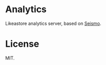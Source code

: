 # Analytics

Likeastore analytics server, based on [Seismo](https://github.com/seismolabs/seismo).

# License

MIT.